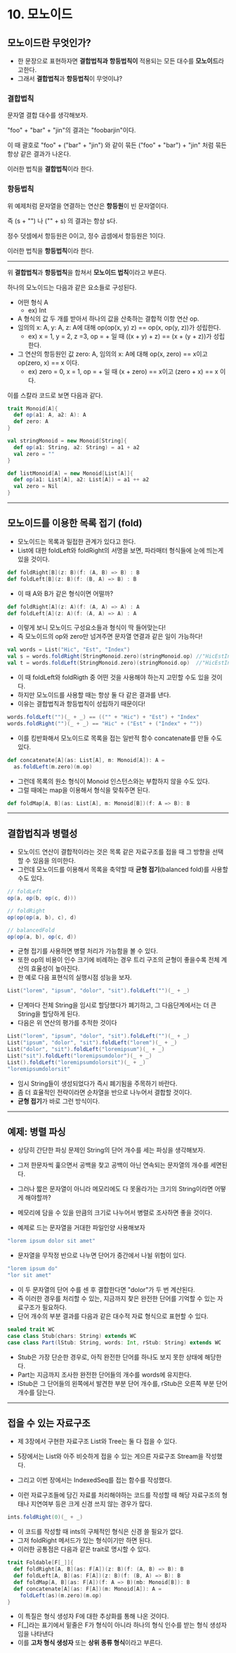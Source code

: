 # 10. 모노이드

## 모노이드란 무엇인가?

- 한 문장으로 표현하자면 **결합법칙과** **항등법칙이** 적용되는 모든 대수를 **모노이드**라고한다.
- 그래서 **결합법칙**과 **항등법칙**이 무엇이냐?

### 결합법칙 

문자열 결합 대수를 생각해보자.

"foo" + "bar" + "jin"의 결과는 "foobarjin"이다.

이 때 괄호로 "foo" + ("bar" + "jin") 와 같이 묶든 ("foo" + "bar") + "jin" 처럼 묶든 항상 같은 결과가 나온다.

이러한 법칙을 **결합법칙**이라 한다.

### 항등법칙

위 예제처럼 문자열을 연결하는 연산은 **항등원**이 빈 문자열이다.

즉 (s + "") 나 ("" + s) 의 결과는 항상 s다.

정수 덧셈에서 항등원은 0이고, 정수 곱셈에서 항등원은 1이다.

이러한 법칙을 **항등법칙**이라 한다.

---

위 **결합법칙**과 **항등법칙**을 합쳐서 **모노이드 법칙**이라고 부른다.

하나의 모노이드는 다음과 같은 요소들로 구성된다.

- 어떤 형식 A
  - ex) Int
- A 형식의 값 두 개를 받아서 하나의 값을 산축하는 결합적 이항 연산 op.
- 임의의 x: A, y: A, z: A에 대해 op(op(x, y) z) == op(x, op(y, z))가 성립한다.
  - ex) x = 1, y = 2, z =3, op = + 일 때 ((x + y) + z) == (x + (y + z))가 성립한다.
- 그 연산의 항등원인 값 zero: A, 임의의 x: A에 대해 op(x, zero) == x이고 op(zero, x) == x 이다.
  - ex) zero = 0, x = 1, op = + 일 때 (x + zero) == x이고 (zero + x) == x 이다.

이를 스칼라 코드로 보면 다음과 같다.

```scala
trait Monoid[A]{
  def op(a1: A, a2: A): A
  def zero: A
}

val stringMonoid = new Monoid[String]{
  def op(a1: String, a2: String) = a1 + a2
  val zero = ""
}

def listMonoid[A] = new Monoid[List[A]]{
  def op(a1: List[A], a2: List[A]) = a1 ++ a2
  val zero = Nil
}
```

---

## 모노이드를 이용한 목록 접기 (fold)

- 모노이드는 목록과 밀접한 관계가 있다고 한다.
- List에 대한 foldLeft와 foldRight의 서명을 보면, 파라매터 형식들에 눈에 띄는게 있을 것이다.

```scala
def foldRight[B](z: B)(f: (A, B) => B) : B
def foldLeft[B](z: B)(f: (B, A) => B) : B
```

- 이 때 A와 B가 같은 형식이면 어떨까?

```scala
def foldRight[A](z: A)(f: (A, A) => A) : A
def foldLeft[A](z: A)(f: (A, A) => A) : A
```

- 이렇게 보니 모노이드 구성요소들과 형식이 딱 들어맞는다!
- 즉 모노이드의 op와 zero만 넘겨주면 문자열 연결과 같은 일이 가능하다!

```scala
val words = List("Hic", "Est", "Index")
val s = words.foldRight(StringMonoid.zero)(stringMonoid.op) //"HicEstIndex"
val t = words.foldLeft(StringMonoid.zero)(stringMonoid.op)  //"HicEstIndex"
```

- 이 때 foldLeft와 foldRigth 중 어떤 것을 사용해야 하는지 고민할 수도 있을 것이다.
- 하지만 모노이드를 사용할 때는 항상 둘 다 같은 결과를 낸다.
- 이유는 결합법칙과 항등법칙이 성립하기 때문이다!

```scala
words.foldLeft("")(_ + _) == (("" + "Hic") + "Est") + "Index"
words.foldRight("")(_ + _) == "Hic" + ("Est" + ("Index" + ""))
```

- 이를 킹반화해서 모노이드로 목록을 접는 일반적 함수 concatenate를 만들 수도 있다.

```scala
def concatenate[A](as: List[A], m: Monoid[A]): A =
  as.foldLeft(m.zero)(m.op)
```

- 그런데 목록의 원소 형식이 Monoid 인스턴스와는 부합하지 않을 수도 있다.
- 그럴 때에는 map을 이용해서 형식을 맞춰주면 된다.
```scala
def foldMap[A, B](as: List[A], m: Monoid[B])(f: A => B): B
```

---

## 결합법칙과 병렬성

- 모노이드 연산이 결합적이라는 것은 목록 같은 자료구조를 접을 때 그 방향을 선택할 수 있음을 의미한다.
- 그런데 모노이드를 이용해서 목록을 축약할 때 **균형 접기**(balanced fold)를 사용할 수도 있다.

```scala
// foldLeft
op(a, op(b, op(c, d)))

// foldRight
op(op(op(a, b), c), d)

// balancedFold
op(op(a, b), op(c, d))
```

- 균형 접기를 사용하면 병렬 처리가 가능함을 볼 수 있다.
- 또한 op의 비용이 인수 크기에 비례하는 경우 트리 구조의 균형이 좋을수록 전체 계산의 효율성이 높아진다.
- 한 예로 다음 표현식의 실행시점 성능을 보자.

```scala
List("lorem", "ipsum", "dolor", "sit").foldLeft("")(_ + _)
```

- 단계마다 전체 String을 임시로 할당했다가 폐기하고, 그 다음단계에서는 더 큰 String을 할당하게 된다.
- 다음은 위 연산의 평가를 추적한 것이다

```scala
List("lorem", "ipsum", "dolor", "sit").foldLeft("")(_ + _)
List("ipsum", "dolor", "sit").foldLeft("lorem")(_ + _)
List("dolor", "sit").foldLeft("loremipsum")(_ + _)
List("sit").foldLeft("loremipsumdolor")(_ + _)
List().foldLeft("loremipsumdolorsit")(_ + _)
"loremipsumdolorsit"
```

- 임시 String들이 생성되었다가 즉시 폐기됨을 주목하기 바란다.
- 좀 더 효율적인 전략이라면 순차열을 반으로 나누어서 결합할 것이다.
- **균형 접기**가 바로 그런 방식이다.

---

## 예제: 병렬 파싱

- 상당히 간단한 파싱 문제인 String의 단어 개수를 세는 파싱을 생각해보자.
- 그저 한문자씩 훑으면서 공백을 찾고 공백이 아닌 연속되는 문자열의 개수를 세면된다.
- 그러나 짧은 문자열이 아니라 메모리에도 다 못올라가는 크기의 String이라면 어떻게 해야할까?
- 메모리에 담을 수 있을 만큼의 크기로 나누어서 병렬로 조사하면 좋을 것이다.

- 예제로 드는 문자열을 거대한 파일인양 사용해보자
```scala
"lorem ipsum dolor sit amet"
```

- 문자열을 무작정 반으로 나누면 단어가 중간에서 나뉠 위험이 있다.
```scala
"lorem ipsum do"
"lor sit amet"
```

- 이 두 문자열의 단어 수를 센 후 결합한다면 "dolor"가 두 번 계산된다.
- 즉 이러한 경우를 처리할 수 있는, 지금까지 찾은 완전한 단어를 기억할 수 있는 자료구조가 필요하다.
- 단어 개수의 부분 결과를 다음과 같은 대수적 자료 형식으로 표현할 수 있다.
```scala
sealed trait WC
case class Stub(chars: String) extends WC
case class Part(lStub: String, words: Int, rStub: String) extends WC
```

- Stub은 가장 단순한 경우로, 아직 완전한 단어를 하나도 보지 못한 상태에 해당한다.
- Part는 지금까지 조사한 완전한 단어들의 개수를 words에 유지한다.
- lStub은 그 단어들의 왼쪽에서 발견한 부분 단어 개수를, rStub은 오른쪽 부분 단어 개수를 담는다.

---

## 접을 수 있는 자료구조

- 제 3장에서 구현한 자료구조 List와 Tree는 둘 다 접을 수 있다.
- 5장에서는 List와 아주 비슷하게 접을 수 있는 게으른 자료구조 Stream을 작성했다.
- 그리고 이번 장에서는 IndexedSeq를 접는 함수를 작성했다.

- 이런 자료구조들에 담긴 자료를 처리해야하는 코드를 작성할 때 해당 자료구조의 형태나 지연여부 등은 크게 신경 쓰지 않는 경우가 많다.
```scala
ints.foldRight(0)(_ + _)
```

- 이 코드를 작성할 때 ints의 구체적인 형식은 신경 쓸 필요가 없다.
- 그저 foldRight 메서드가 있는 형식이기만 하면 된다.
- 이러한 공통점은 다음과 같은 trait로 명시할 수 있다.
```scala
trait Foldable[F[_]]{
  def foldRight[A, B](as: F[A])(z: B)(f: (A, B) => B): B
  def foldLeft[A, B](as: F[A])(z: B)(f: (B, A) => B): B
  def foldMap[A, B](as: F[A])(f: A => B)(mb: Monoid[B]): B
  def concatenate[A](as: F[A])(m: Monoid[A]): A =
    foldLeft(as)(m.zero)(m.op)
}
```

- 이 특질은 형식 생성자 F에 대한 추상화를 통해 나온 것이다.
- F[_]라는 표기에서 밑줄은 F가 형식이 아니라 하나의 형식 인수를 받는 형식 생성자임을 나타낸다
- 이를 **고차 형식 생성자** 또는 **상위 종류 형식**이라고 부른다.